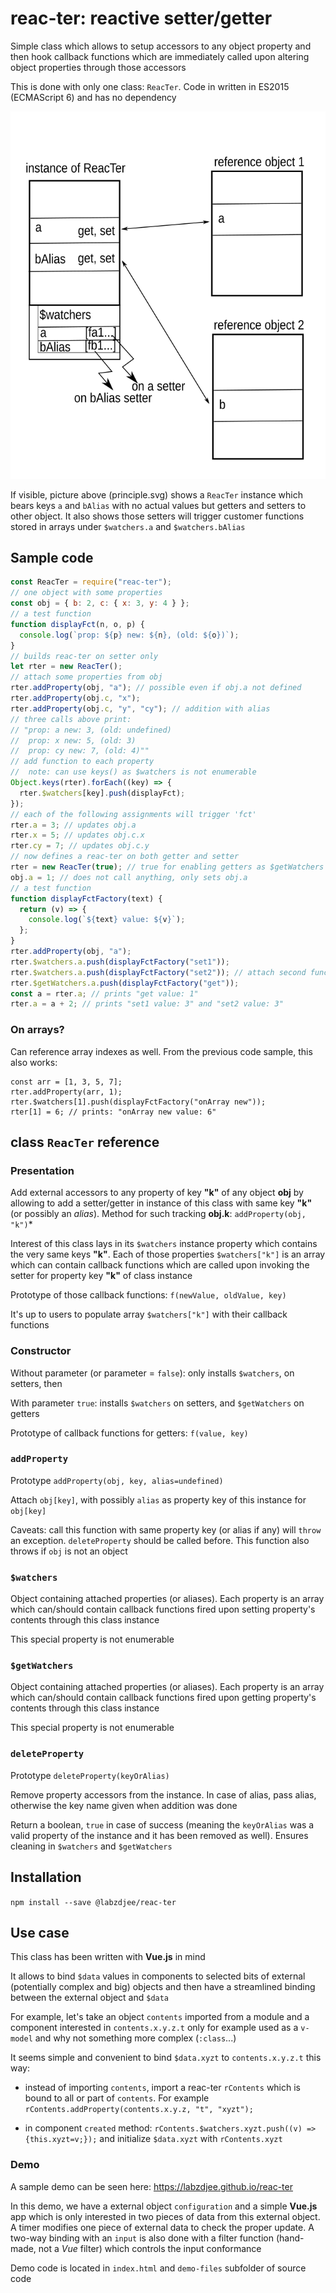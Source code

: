 # **reac-ter**: reactive setter/getter

Simple class which allows to setup accessors to any object property and then hook callback functions which are immediately called upon altering object properties through those accessors

This is done with only one class: `ReacTer`. Code in written in ES2015 (ECMAScript 6) and has no dependency

![](./principle.svg)

If visible, picture above (principle.svg) shows a `ReacTer` instance which bears keys `a` and `bAlias` with no actual values but getters and setters to other object. It also shows those setters will trigger customer functions stored in arrays under `$watchers.a` and `$watchers.bAlias`

## Sample code

```javascript
const ReacTer = require("reac-ter");
// one object with some properties
const obj = { b: 2, c: { x: 3, y: 4 } };
// a test function
function displayFct(n, o, p) {
  console.log(`prop: ${p} new: ${n}, (old: ${o})`);
}
// builds reac-ter on setter only
let rter = new ReacTer();
// attach some properties from obj
rter.addProperty(obj, "a"); // possible even if obj.a not defined
rter.addProperty(obj.c, "x");
rter.addProperty(obj.c, "y", "cy"); // addition with alias
// three calls above print:
// "prop: a new: 3, (old: undefined)
//  prop: x new: 5, (old: 3)
//  prop: cy new: 7, (old: 4)""
// add function to each property
//  note: can use keys() as $watchers is not enumerable
Object.keys(rter).forEach((key) => {
  rter.$watchers[key].push(displayFct);
});
// each of the following assignments will trigger 'fct'
rter.a = 3; // updates obj.a
rter.x = 5; // updates obj.c.x
rter.cy = 7; // updates obj.c.y
// now defines a reac-ter on both getter and setter
rter = new ReacTer(true); // true for enabling getters as $getWatchers
obj.a = 1; // does not call anything, only sets obj.a
// a test function
function displayFctFactory(text) {
  return (v) => {
    console.log(`${text} value: ${v}`);
  };
}
rter.addProperty(obj, "a");
rter.$watchers.a.push(displayFctFactory("set1"));
rter.$watchers.a.push(displayFctFactory("set2")); // attach second function
rter.$getWatchers.a.push(displayFctFactory("get"));
const a = rter.a; // prints "get value: 1"
rter.a = a + 2; // prints "set1 value: 3" and "set2 value: 3"
```

### On arrays?

Can reference array indexes as well. From the previous code sample, this also works:

```
const arr = [1, 3, 5, 7];
rter.addProperty(arr, 1);
rter.$watchers[1].push(displayFctFactory("onArray new"));
rter[1] = 6; // prints: "onArray new value: 6"
```

## class `ReacTer` reference

### Presentation

Add external accessors to any property of key **"k"** of any object **obj** by allowing to add a setter/getter in instance of this class with same key **"k"** (or possibly an _alias_). Method for such tracking **obj.k**: `addProperty(obj, "k")`\*

Interest of this class lays in its `$watchers` instance property which contains the very same keys **"k"**. Each of those properties `$watchers["k"]` is an array which can contain callback functions which are called upon invoking the setter for property key **"k"** of class instance

Prototype of those callback functions: `f(newValue, oldValue, key)`

It's up to users to populate array `$watchers["k"]` with their callback functions

### Constructor

Without parameter (or parameter = `false`): only installs `$watchers`, on setters, then

With parameter `true`: installs `$watchers` on setters, and `$getWatchers` on getters

Prototype of callback functions for getters: `f(value, key)`

### `addProperty`

Prototype `addProperty(obj, key, alias=undefined)`

Attach `obj[key]`, with possibly `alias` as property key of this instance for `obj[key]`

Caveats: call this function with same property key (or alias if any) will `throw` an exception. `deleteProperty` should be called before. This function also throws if `obj` is not an object

### `$watchers`

Object containing attached properties (or aliases). Each property is an array which can/should contain callback functions fired upon setting property's contents through this class instance

This special property is not enumerable

### `$getWatchers`

Object containing attached properties (or aliases). Each property is an array which can/should contain callback functions fired upon getting property's contents through this class instance

This special property is not enumerable

### `deleteProperty`

Prototype `deleteProperty(keyOrAlias)`

Remove property accessors from the instance. In case of alias, pass alias, otherwise the key name given when addition was done

Return a boolean, `true` in case of success (meaning the `keyOrAlias` was a valid property of the instance and it has been removed as well). Ensures cleaning in `$watchers` and `$getWatchers`

## Installation

`npm install --save @labzdjee/reac-ter`

## Use case

This class has been written with **Vue.js** in mind

It allows to bind `$data` values in components to selected bits of external (potentially complex and big) objects and then have a streamlined binding between the external object and `$data`

For example, let's take an object `contents` imported from a module and a component interested in `contents.x.y.z.t` only for example used as a `v-model` and why not something more complex (`:class`...)

It seems simple and convenient to bind `$data.xyzt` to `contents.x.y.z.t` this way:

- instead of importing `contents`, import a reac-ter `rContents` which is bound to all or part of `contents`. For example `rContents.addProperty(contents.x.y.z, "t", "xyzt");`

- in component `created` method: `rContents.$watchers.xyzt.push((v) => {this.xyzt=v;});` and initialize `$data.xyzt` with `rContents.xyzt`

### Demo

A sample demo can be seen here: https://labzdjee.github.io/reac-ter

In this demo, we have a external object `configuration` and a simple **Vue.js** app which is only interested in two pieces of data from this external object. A timer modifies one piece of external data to check the proper update. A two-way binding with an `input` is also done with a filter function (hand-made, not a _Vue_ filter) which controls the input conformance

Demo code is located in `index.html` and `demo-files` subfolder of source code
